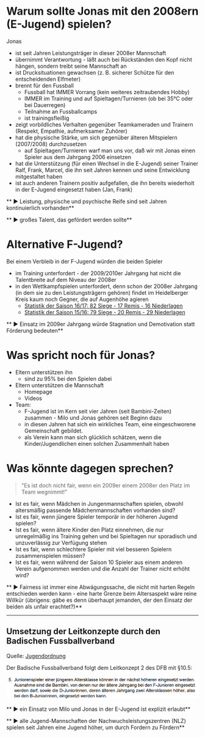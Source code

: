 # Warum sollte Jonas mit den 2008ern (E-Jugend) spielen?

Jonas 
* ist seit Jahren Leistungsträger in dieser 2008er Mannschaft
* übernimmt Verantwortung - läßt auch bei Rückständen den Kopf nicht hängen, sondern treibt seine Mannschaft an
* ist Drucksituationen gewachsen (z. B. sicherer Schütze für den entscheidenden Elfmeter) 
* brennt für den Fussball
  * Fussball hat IMMER Vorrang (kein weiteres zeitraubendes Hobby)
  * IMMER im Training und auf Spieltagen/Turnieren (ob bei 35°C oder bei Dauerregen)
  * Teilnahme an Fussballcamps
  * ist trainingsfleißig
* zeigt vorbildliches Verhalten gegenüber Teamkameraden und Trainern (Respekt, Empathie, aufmerksamer Zuhörer)
* hat die physische Stärke, um sich gegenüber älteren Mitspielern (2007/2008) durchzusetzen
  * auf Spieltagen/Turnieren warf man uns vor, daß wir mit Jonas einen Spieler aus dem Jahrgang 2006 einsetzen
* hat die Unterstützung (für einen Wechsel in die E-Jugend) seiner Trainer Ralf, Frank, Marcel, die ihn seit Jahren kennen und seine Entwicklung mitgestaltet haben
* ist auch anderen Trainern positiv aufgefallen, die ihn bereits wiederholt in der E-Jugend eingesetzt haben (Jan, Frank)

** &#9658; Leistung, physische und psychische Reife sind seit Jahren kontinuierlich vorhanden** 

** &#9658; großes Talent, das gefördert werden sollte**

# Alternative F-Jugend?

Bei einem Verbleib in der F-Jugend würden die beiden Spieler 
* im Training unterfordert - der 2009/2010er Jahrgang hat nicht die Talentbreite auf dem Niveau der 2008er
* in den Wettkampfspielen unterfordert, denn schon der 2008er Jahrgang (in dem sie zu den Leistungsträgern gehören) findet im Heidelberger Kreis kaum noch Gegner, die auf Augenhöhe agieren
  * [Statistik der Saison 16/17: 82 Siege - 17 Remis - 16 Niederlagen](https://asvdjk.wordpress.com/ergebnisse/f-jugend/)
  * [Statistik der Saison 15/16: 79 Siege - 20 Remis - 29 Niederlagen](https://asvdjk.wordpress.com/ergebnisse/ergebnisarchiv/f-jugend-15_16/)

** &#9658; Einsatz im 2009er Jahrgang würde Stagnation und Demotivation statt Förderung bedeuten**

# Was spricht noch für Jonas?
* Eltern unterstützen ihn
  * sind zu 95% bei den Spielen dabei
* Eltern unterstützen die Mannschaft
  * Homepage
  * Videos
* Team:
  * F-Jugend ist im Kern seit vier Jahren (seit Bambini-Zeiten) zusammen - Milo und Jonas gehören seit Beginn dazu
  * in diesen Jahren hat sich ein wirkliches Team, eine eingeschworene Gemeinschaft gebildet. 
  * als Verein kann man sich glücklich schätzen, wenn die Kinder/Jugendlichen einen solchen Zusammenhalt haben

# Was könnte dagegen sprechen?
   
> "Es ist doch nicht fair, wenn ein 2009er einem 2008er den Platz im Team wegnimmt!"

  * Ist es fair, wenn Mädchen in Jungenmannschaften spielen, obwohl altersmäßig passende Mädchenmannschaften vorhanden sind?
  * Ist es fair, wenn jüngere Spieler temporär in der höheren Jugend spielen?
  * Ist es fair, wenn ältere Kinder den Platz einnehmen, die nur unregelmäßig ins Training gehen und bei Spieltagen nur sporadisch und unzuverlässig zur Verfügung stehen
  * Ist es fair, wenn schlechtere Spieler mit viel besseren Spielern zusammenspielen müssen?
  * Ist es fair, wenn während der Saison 10 Spieler aus einem anderen Verein aufgenommen werden und die Anzahl der Trainer nicht erhöht wird?
  
  ** &#9658; Fairness ist immer eine Abwägungssache, die nicht mit harten Regeln entschieden werden kann - eine harte Grenze beim Altersaspekt wäre reine Willkür (übrigens: gäbe es denn überhaupt jemanden, der den Einsatz der beiden als unfair erachtet?)**
  
---------------

## Umsetzung der Leitkonzepte durch den Badischen Fussballverband
Quelle: [Jugendordnung](http://www.badfv.de/files/Dokumente/1.01_%C3%9Cber_uns/Jugendordnung_JO.pdf)

Der Badische Fussballverband folgt dem Leitkonzept 2 des DFB mit §10.5:

  ![BADFV - Einsatz jüngerer Spieler](/images/fussballFoerderung/BADFV_EinsatzJuengererSpieler.png)

** &#9658; ein Einsatz von Milo und Jonas in der E-Jugend ist explizit erlaubt**

** &#9658; alle Jugend-Mannschaften der Nachwuchsleistungszentren (NLZ) spielen seit Jahren eine Jugend höher, um durch Fordern zu Fördern**

